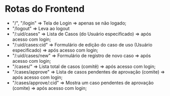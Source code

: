 # Rotas do Frontend

- "/", "/login" => Tela de Login => apenas se não logado;
- "/logout" => Leva ao logout
- "/:uid/cases" => Lista de Casos (do Usuário especificado) => após acesso com login;
- "/:uid/cases:cid" => Formulário de edição do caso de uso (Usuário especificado) => após acesso com login;
- "/:uid/cases/new" => Formulário de registro de novo caso => após acesso com login;
- "/cases/" => Lista total de casos (comitê) => após acesso com login;
- "/cases/approve" => Lista de casos pendentes de aprovação (comite) => após acesso com login;
- "/cases/approve/:cid" => Mostra um caso pendentes de aprovação (comite) => após acesso com login;
